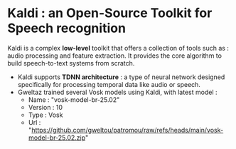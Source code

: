 # Kaldi : an Open-Source Toolkit for Speech recognition
Kaldi is a complex **low-level** toolkit that offers a collection of tools such as : audio processing and feature extraction. It provides the core algorithm to build speech-to-text systems from scratch.
* Kaldi supports **TDNN architecture** : a type of neural network designed specifically for processing temporal data like audio or speech.
* Gweltaz trained several Vosk models using Kaldi, with latest model :
  - Name : "vosk-model-br-25.02"
  - Version : 10
  - Type : Vosk
  - Url : "https://github.com/gweltou/patromou/raw/refs/heads/main/vosk-model-br-25.02.zip"

